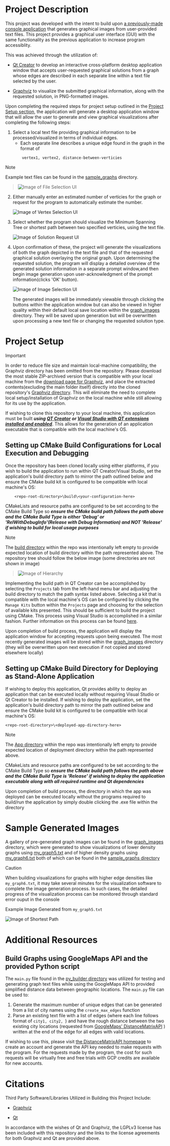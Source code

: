 # Project Description

This project was developed with the intent to build upon [a previously-made console application](https://github.com/parsokev/graph_repo) that generates
graphical images from user-provided text files. This project provides a graphical user interface (GUI) with the same functionality as the
previous application to increase program accessiblity.

This was achieved through the utilization of:
   - [Qt Creator](https://doc.qt.io/qt-6/qt-intro.html) to develop an interactive cross-platform desktop application window that accepts user-requested
      graphical solutions from a graph whose edges are described in each separate line within a text file selected by the user.

   - [Graphviz](https://www.graphviz.org/) to visualize the submitted graphical information, along with the requested solution, in PNG-formatted images.

Upon completing the required steps for project setup outlined in the [Project Setup section](#project-setup),
the application will generate a desktop application window that will allow the user to generate and view
graphical visualizations after completing the following steps:

 1. Select a local text file providing graphical information to be processed/visualized in terms of individual edges.
    - Each separate line describes a unique edge found in the graph in the format of 
    ```
        vertex1, vertex2, distance-between-verticies
    ```
> [!NOTE]
> Example text files can be found in the [sample_graphs](./sample_graphs) directory.

> ![Image of File Selection UI](./ui_images/file-select-step.png)

2. Either manually enter an estimated number of verticies for the graph or request for the program to automatically estimate the number.

    ![Image of Vertex Selection UI](./ui_images/vertex-select-step.png)

3. Select whether the program should visualize the Minimum Spanning Tree or shortest path between two specified verticies, using the text file.

    ![Image of Solution Request UI](./ui_images/solution-select-step.png)

4. Upon confirmation of these, the project will generate the visualizations of both the graph depicted in the text file and that of the requested
   graphical solution overlaying the original graph. Upon determining the requested solution, the program will display a detailed overview of the generated
   solution information in a separate prompt window,and then begin image generation upon user-acknowledgment of the prompt information(clicks 'OK' button).

    ![Image of Image Selection UI](./ui_images/image-select-step.png)
    
    The generated images will be immediately viewable through clicking the buttons within the application window but can also be viewed in higher
    quality within their default local save location within the [graph_images](./graph_images) directory. They will be saved upon generation but
    will be overwritten upon processing a new text file or changing the requested solution type.

# Project Setup

> [!IMPORTANT]
> In order to reduce file size and maintain local-machine compatibility, the Graphviz directory has been omitted from the repository.
> Please download the most stable ZIP-archived version that is compatible with your local machine from the [download page for Graphviz](https://www.graphviz.org/download/),
> and place the extracted contents(excluding the main folder itself) directly into the cloned repository's [Graphviz directory](./Graphviz).
> This will eliminate the need to complete local setup/installation of Graphviz on the local machine while still allowing for its use by the application.

If wishing to clone this repository to your local machine, this application must be built ***using [QT Creator](https://doc.qt.io/qtcreator/index.html)***
***or [Visual Studio with QT extensions installed and enabled](https://marketplace.visualstudio.com/items?itemName=TheQtCompany.QtVisualStudioTools2022)***.
This allows for the generation of an application executable that is compatible with the local machine's OS.

## Setting up CMake Build Configurations for Local Execution and Debugging
Once the repository has been cloned locally using either platforms, if you wish to build the application to run within QT Creator/Visual Studio,
set the application's build directory path to mirror the path outlined below and ensure the CMake build kit is configured to be compatible with local machine's OS:
```
    <repo-root-directory>\build\<your-configuration-here>
```

CMakeLists and resource paths are configured to be set according to the CMake Build Type so ***ensure the CMake build path follows the path above and
the CMake Build Type is either 'Debug' or 'RelWithDebugInfo'(Release with Debug Information) and NOT 'Release' if wishing to build for local usage purposes***

> [!NOTE]
> The [build directory](./build) within the repo was intentionally left empty to provide expected location of build directory within the path represented above.
> The repository tree should follow the below image (some directories are not shown in image)

> ![Image of Hierarchy](./ui_images/rough-directory-tree.png)

Implementing the build path in QT Creator can be accomplished by selecting the `Projects` tab from the left-hand menu bar and adjusting the build directory
to match the path syntax listed above.
Selecting a kit that is compatible with the local machine's OS can be configured by clicking the `Manage Kits` button within the `Projects` page and choosing
for the selection of available kits presented.
This should be sufficient to build the project using CMake. This process using Visual Studio is accomplished in a similar fashion.
Further information on this process can be found [here](https://doc.qt.io/qtcreator/creator-how-to-activate-kits.html).

Upon completion of build process, the application will display the application window for accepting requests upon being executed. The most recently generated images
will be stored within the [graph_images](./graph_images) directory (they will be overwritten upon next execution if not copied and stored elsewhere locally)

## Setting up CMake Build Directory for Deploying as Stand-Alone Application

If wishing to deploy this application, Qt provides ability to deploy an application that can be executed locally without requiring Visual Studio or Qt Creator
to be installed. If wishing to deploy the application, set the application's build directory path to mirror the path outlined below and ensure the CMake build kit is
configured to be compatible with local machine's OS:
```
<repo-root-directory>\<deployed-app-directory-here>
```

> [!NOTE]
> The [App directory](./App) within the repo was intentionally left empty to provide expected location of deployment directory within the path represented above.

CMakeLists and resource paths are configured to be set according to the CMake Build Type so ***ensure the CMake build path follows the path above and
the CMake Build Type is 'Release' if wishing to deploy the application executable along with all required runtime and Qt dependencies***

Upon completion of build process, the directory in which the app was deployed can be executed locally without the programs required to build/run the application 
by simply double clicking the .exe file within the directory


# Sample Generated Images

A gallery of pre-generated graph images can be found in the [graph_images](./graph_images) directory, which were generated
to show visualizations of lower density graphs using [my_graph5.txt](./sample_graphs/my_graph5.txt) and of higher density graphs
using [my_graph6.txt](./sample_graphs/my_graph6.txt) both of which can be found in the [sample_graphs directory](./sample_graphs)

> [!CAUTION]
> When building visualizations for graphs with higher edge densities like `my_graph6.txt`, it may take several minutes for the
> visualization software to complete the image generation process. In such cases, the detailed progress of the visualization process can
> be monitored through standard error ouput in the console

Example Image Generated from `my_graph5.txt`

![Image of Shortest Path](./graph_images/sample_sp_graph5.png)

# Additional Resources

## Build Graphs using GoogleMaps API and the provided Python script

The `main.py` file found in the [py_builder directory](./py_builder) was utilized for testing and generating graph text files
while using the GoogleMaps API to provided simplified distance data between geographic locations. The `main.py` file can be used to:

1. Generate the maximum number of unique edges that can be generated from a list of city names using the `create_max_edges` function
2. Parse an existing text file with a list of edges (where each line follows format of `city1, city2, `) and have the rough distance
   between the two existing city locations (requested from [GoogleMaps' DistanceMatrixAPI](https://developers.google.com/maps/documentation/distance-matrix)
   ) written at the end of the edge for all edges with valid locations. 

If wishing to use this, please visit [the DistanceMatrixAPI homepage](https://developers.google.com/maps/documentation/distance-matrix) to
create an account and generate the API key needed to make requests with the program. For the requests made by the program, the cost for such requests will
be virtually free and free trials with GCP credits are available for new accounts.

# Citations

Third Party Software/Libraries Utilized in Building this Project Include:

- [Graphviz](https://www.graphviz.org/license/)

- [Qt](https://www.qt.io/licensing/open-source-lgpl-obligations#lgpl)

In accordance with the wishes of Qt and Graphviz, the LGPLv3 license has been included with this repository and the links to the
license agreements for both Graphviz and Qt are provided above.
